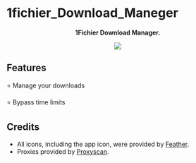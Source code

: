 # 1fichier_Download_Maneger

<p align="center">
  <b>1Fichier Download Manager.</b>
</p>

<p align="center">
  <img src="https://github.com/Samyak404/1fichier_Download_Maneger/blob/main/preview.png?raw=true"></img>
</p>

## Features
⭐ Manage your downloads

⭐ Bypass time limits

## Credits
* All icons, including the app icon, were provided by [Feather](https://feathericons.com/).
* Proxies provided by [Proxyscan](https://www.proxyscan.io/).
